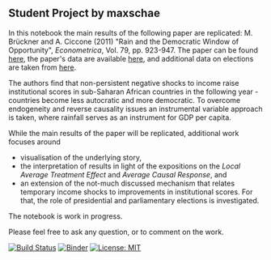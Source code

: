## Student Project by maxschae

In this notebook the main results of the following paper are replicated: M. Brückner and A. Ciccone (2011) "Rain and the Democratic Window of Opportunity", *Econometrica*, Vol. 79, pp. 923-947. The paper can be found [here]( https://doi.org/10.3982/ECTA8183), the paper's data are available [here](https://www.econometricsociety.org/content/supplement-rain-and-democratic-window-opportunity-0), and additional data on elections are taken from [here](https://www.idea.int/data-tools/continent-view/Africa/40).

The authors find that non-persistent negative shocks to income raise institutional scores in sub-Saharan African countries in the following year - countries become less autocratic and more democratic. To overcome endogeneity and reverse causality issues an instrumental variable approach is taken, where rainfall serves as an instrument for GDP per capita.

While the main results of the paper will be replicated, additional work focuses around 

* visualisation of the underlying story, 
* the interpretation of results in light of the expositions on the *Local Average Treatment Effect* and *Average Causal Response*, and 
* an extension of the not-much discussed mechanism that relates temporary income shocks to improvements in institutional scores. For that, the role of presidential and parliamentary elections is investigated.

The notebook is work in progress. 

Please feel free to ask any question, or to comment on the work.

[![Build Status](https://travis-ci.org/HumanCapitalAnalysis/student-project-maxschae.svg?branch=master)](https://travis-ci.org/HumanCapitalAnalysis/student-project-maxschae) [![Binder](https://mybinder.org/badge_logo.svg)](https://mybinder.org/v2/gh/HumanCapitalAnalysis/student-project-maxschae/master?filepath=student_project.ipynb) [![License: MIT](https://img.shields.io/badge/License-MIT-blue.svg)](HumanCapitalAnalysis/student-project-maxschae/blob/master/LICENSE)